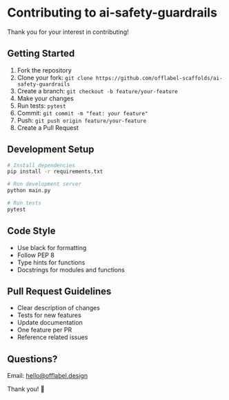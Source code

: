 # Contributing to ai-safety-guardrails

Thank you for your interest in contributing!

## Getting Started

1. Fork the repository
2. Clone your fork: `git clone https://github.com/offlabel-scaffolds/ai-safety-guardrails`
3. Create a branch: `git checkout -b feature/your-feature`
4. Make your changes
5. Run tests: `pytest`
6. Commit: `git commit -m "feat: your feature"`
7. Push: `git push origin feature/your-feature`
8. Create a Pull Request

## Development Setup

```bash
# Install dependencies
pip install -r requirements.txt

# Run development server
python main.py

# Run tests
pytest
```

## Code Style

- Use black for formatting
- Follow PEP 8
- Type hints for functions
- Docstrings for modules and functions

## Pull Request Guidelines

- Clear description of changes
- Tests for new features
- Update documentation
- One feature per PR
- Reference related issues

## Questions?

Email: hello@offlabel.design

Thank you! 🙏
